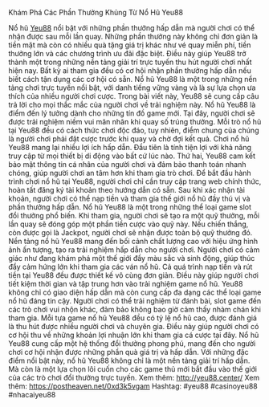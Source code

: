 Khám Phá Các Phần Thưởng Khủng Từ Nổ Hũ Yeu88

Nổ hũ [Yeu88](http://yeu88.center/) nổi bật với những phần thưởng hấp dẫn mà người chơi có thể nhận được sau mỗi lần quay. Những phần thưởng này không chỉ đơn giản là tiền mặt mà còn có nhiều quà tặng giá trị khác như vé quay miễn phí, tiền thưởng lớn và các chương trình ưu đãi đặc biệt. Điều này giúp Yeu88 trở thành một trong những nền tảng giải trí trực tuyến thu hút người chơi nhất hiện nay. Bất kỳ ai tham gia đều có cơ hội nhận phần thưởng hấp dẫn nếu biết cách tận dụng các cơ hội có sẵn.
Nổ hũ Yeu88 là một trong những nền tảng chơi trực tuyến nổi bật, với danh tiếng vững vàng và là sự lựa chọn ưa thích của nhiều người chơi cược. Trong bài viết này, Yeu88 sẽ cung cấp câu trả lời cho mọi thắc mắc của người chơi về trải nghiệm này.
Nổ hũ Yeu88 là điểm đến lý tưởng dành cho những tín đồ game mới. Tại đây, người chơi sẽ được trải nghiệm niềm vui mãn nhãn khi quay số trúng thưởng. Mỗi trò nổ hũ tại Yeu88 đều có cách thức chơi độc đáo, tuy nhiên, điểm chung của chúng là người chơi phải đặt cược trước khi quay và chờ đợi kết quả.
Chơi nổ hũ Yeu88 mang lại nhiều lợi ích hấp dẫn. Đầu tiên là tính tiện lợi với khả năng truy cập từ mọi thiết bị di động vào bất cứ lúc nào. Thứ hai, Yeu88 cam kết bảo mật thông tin cá nhân của người chơi và đảm bảo thanh toán nhanh chóng, giúp người chơi an tâm hơn khi tham gia trò chơi.
Để bắt đầu hành trình chơi nổ hũ tại Yeu88, người chơi chỉ cần truy cập trang web chính thức, hoàn tất đăng ký tài khoản theo hướng dẫn có sẵn. Sau khi xác nhận tài khoản, người chơi có thể nạp tiền và tham gia thế giới nổ hũ đầy thú vị và phần thưởng hấp dẫn.
Nổ hũ Yeu88 là một trong những thể loại game slot đổi thưởng phổ biến. Khi tham gia, người chơi sẽ tạo ra một quỹ thưởng, mỗi lần quay sẽ đóng góp một phần tiền cược vào quỹ này. Nếu chiến thắng, còn được gọi là Jackpot, người chơi sẽ nhận được toàn bộ quỹ thưởng đó.
Nền tảng nổ hũ Yeu88 mang đến bối cảnh chất lượng cao với hiệu ứng hình ảnh ấn tượng, tạo ra trải nghiệm hấp dẫn cho người chơi. Người chơi có cảm giác như đang khám phá một thế giới đầy màu sắc và sinh động, giúp thúc đẩy cảm hứng lớn khi tham gia các ván nổ hũ.
Cả quá trình nạp tiền và rút tiền tại Yeu88 đều được thiết kế vô cùng đơn giản. Điều này giúp người chơi tiết kiệm thời gian và tập trung hơn vào trải nghiệm game nổ hũ.
Yeu88 không chỉ có giao diện hấp dẫn mà còn cung cấp đa dạng các thể loại game nổ hũ đáng tin cậy. Người chơi có thể trải nghiệm từ đánh bài, slot game đến các trò chơi vui nhộn khác, đảm bảo không bao giờ cảm thấy nhàm chán khi tham gia.
Mỗi tựa game nổ hũ Yeu88 đều có tỷ lệ nổ hũ cao, được đánh giá là thu hút được nhiều người chơi và chuyên gia. Điều này giúp người chơi có cơ hội thu về những khoản lợi nhuận lớn khi tham gia cá cược tại đây.
Nổ hũ Yeu88 cung cấp một hệ thống đổi thưởng phong phú, mang đến cho người chơi cơ hội nhận được những phần quà giá trị và hấp dẫn.
Với những đặc điểm nổi bật này, nổ hũ Yeu88 không chỉ là một nền tảng giải trí hấp dẫn. Mà còn là một lựa chọn lôi cuốn cho các game thủ mới bắt đầu vào thế giới của các trò chơi đổi thưởng trực tuyến.
Xem thêm: http://yeu88.center/
Xem thêm: https://postheaven.net/0xd3k5vgam
Hashtag: #yeu88 #casinoyeu88 #nhacaiyeu88

